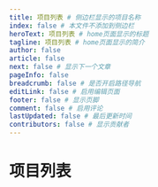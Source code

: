 ```yaml
---
title: 项目列表 # 侧边栏显示的项目名称
index: false # 本文件不添加到侧边栏
heroText: 项目列表 # home页面显示的标题
tagline: 项目列表 # home页面显示的简介
author: false
article: false
next: false # 显示下一个文章
pageInfo: false
breadcrumb: false # 是否开启路径导航
editLink: false # 启用编辑页面
footer: false # 显示页脚
comment: false # 启用评论
lastUpdated: false # 最后更新时间
contributors: false # 显示贡献者
---
```

# 项目列表